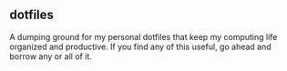 ## dotfiles
A dumping ground for my personal dotfiles that keep my computing life organized and productive. If you find any of this useful, go ahead and borrow any or all of it.
